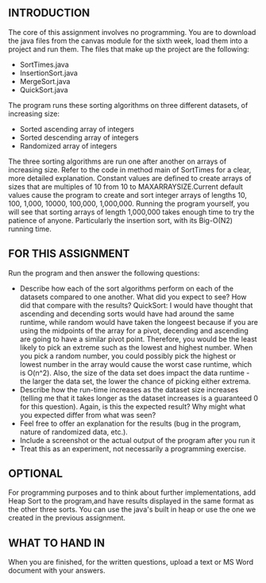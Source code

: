 ## INTRODUCTION

The core of this assignment involves no programming. You are to download the java files from the canvas module for the sixth week, load them into a project and run them. The files that make up the project are the following:

* SortTimes.java
* InsertionSort.java
* MergeSort.java
* QuickSort.java

The program runs these sorting algorithms on three different datasets, of increasing size:

* Sorted ascending array of integers
* Sorted descending array of integers
* Randomized array of integers

The three sorting algorithms are run one after another on arrays of increasing size. Refer to the code in method main of SortTimes for a clear, more detailed explanation. Constant values are defined to create arrays of sizes that are multiples of 10 from 10 to MAXARRAYSIZE.Current default values cause the program to create and sort integer arrays of lengths 10, 100, 1,000, 10000, 100,000, 1,000,000. Running the program yourself, you will see that sorting arrays of length 1,000,000 takes enough time to try the patience of anyone. Particularly the insertion sort, with its Big-O(N2) running time.

## FOR THIS ASSIGNMENT 

Run the program and then answer the following questions:

* Describe how each of the sort algorithms perform on each of the datasets compared to one another. What did you expect to see? How did that compare with the results?
QuickSort: I would have thought that ascending and decending sorts would have had around the same runtime, while random would have taken the longeest because if you are using the midpoints of the array for a pivot, decending and ascending are going to have a similar pivot point. Therefore, you would be the least likely to pick an extreme such as the lowest and highest number. When you pick a random number, you could possibly pick the highest or lowest number in the array would cause the worst case runtime, which is O(n^2). Also, the size of the data set does impact the data runtime - the larger the data set, the lower the chance of picking either extrema. 
* Describe how the run-time increases as the dataset size increases (telling me that it takes longer as the dataset increases is a guaranteed 0 for this question). Again, is this the expected result? Why might what you expected differ from what was seen?
* Feel free to offer an explanation for the results (bug in the program, nature of randomized data, etc.).
* Include a screenshot or the actual output of the program after you run it
* Treat this as an experiment, not necessarily a programming exercise. 

## OPTIONAL

For programming purposes and to think about further implementations, add Heap Sort to the program,and have results displayed in the same format as the other three sorts. You can use the java's built in heap or use the one we created in the previous assignment.

## WHAT TO HAND IN

When you are finished, for the written questions, upload a text or MS Word document with your answers.